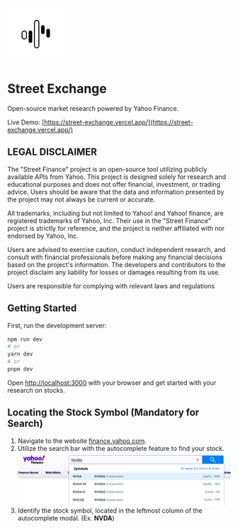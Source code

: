 ![Street Exchange Icon](images/icon.svg)

# Street Exchange

Open-source market research powered by Yahoo Finance.

Live Demo: [https://street-exchange.vercel.app/](https://street-exchange.vercel.app/)

## LEGAL DISCLAIMER

The "Street Finance" project is an open-source tool utilizing publicly available APIs from Yahoo. This project is designed solely for research and educational purposes and does not offer financial, investment, or trading advice. Users should be aware that the data and information presented by the project may not always be current or accurate.

All trademarks, including but not limited to Yahoo! and Yahoo! finance, are registered trademarks of Yahoo, Inc. Their use in the "Street Finance" project is strictly for reference, and the project is neither affiliated with nor endorsed by Yahoo, Inc.

Users are advised to exercise caution, conduct independent research, and consult with financial professionals before making any financial decisions based on the project's information. The developers and contributors to the project disclaim any liability for losses or damages resulting from its use.

Users are responsible for complying with relevant laws and regulations

## Getting Started

First, run the development server:

```bash
npm run dev
# or
yarn dev
# or
pnpm dev
```

Open [http://localhost:3000](http://localhost:3000) with your browser and get started with your research on stocks.

## Locating the Stock Symbol (Mandatory for Search)

1. Navigate to the website [finance.yahoo.com](https://finance.yahoo.com/).
2. Utilize the search bar with the autocomplete feature to find your stock.
   ![Yahoo search image](images/yahoo-search.png)
3. Identify the stock symbol, located in the leftmost column of the autocomplete modal. (Ex. **NVDA**)
